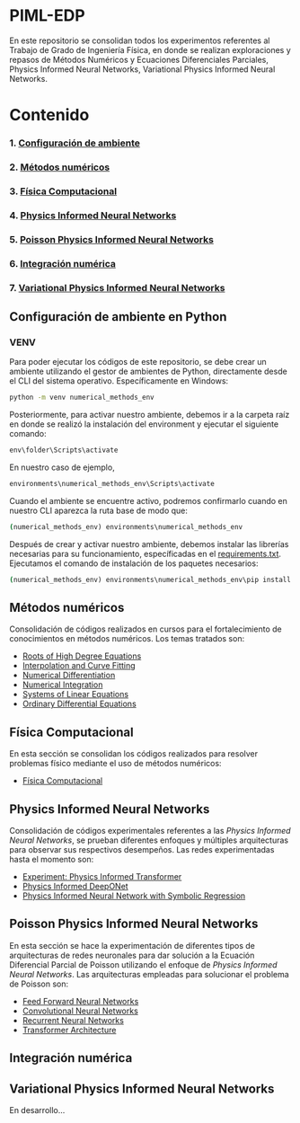 # PIML-EDP
En este repositorio se consolidan todos los experimentos referentes al Trabajo de Grado de Ingeniería Física, en donde se realizan exploraciones y repasos de Métodos Numéricos y Ecuaciones Diferenciales Parciales, Physics Informed Neural Networks, Variational Physics Informed Neural Networks.

# Contenido
### 1. [Configuración de ambiente](https://github.com/jpaguilarc99/PIML-EDP/tree/main#configuraci%C3%B3n-de-ambiente-en-python)
### 2. [Métodos numéricos](https://github.com/jpaguilarc99/PIML-EDP/tree/main#m%C3%A9todos-num%C3%A9ricos)
### 3. [Física Computacional](https://github.com/jpaguilarc99/PIML-EDP/tree/main#f%C3%ADsica-computacional)
### 4. [Physics Informed Neural Networks](https://github.com/jpaguilarc99/PIML-EDP/tree/main#physics-informed-neural-networks)
### 5. [Poisson Physics Informed Neural Networks](https://github.com/jpaguilarc99/PIML-EDP/tree/main/PoissonPINNs)
### 6. [Integración numérica](https://github.com/jpaguilarc99/PIML-EDP/tree/main/Numerical_Integration)
### 7. [Variational Physics Informed Neural Networks](https://github.com/jpaguilarc99/PIML-EDP/tree/main#variational-informed-neural-networks)

## Configuración de ambiente en Python

### VENV

Para poder ejecutar los códigos de este repositorio, se debe crear un ambiente utilizando el gestor de ambientes de Python, directamente desde el CLI del sistema operativo. Específicamente en Windows:

```cmd
python -m venv numerical_methods_env
```

Posteriormente, para activar nuestro ambiente, debemos ir a la carpeta raíz en donde se realizó la instalación del environment y ejecutar el siguiente comando:

```cmd
env\folder\Scripts\activate
```

En nuestro caso de ejemplo,

```cmd
environments\numerical_methods_env\Scripts\activate
```

Cuando el ambiente se encuentre activo, podremos confirmarlo cuando en nuestro CLI aparezca la ruta base de modo que:

```cmd
(numerical_methods_env) environments\numerical_methods_env
```
Después de crear y activar nuestro ambiente, debemos instalar las librerías necesarias para su funcionamiento, específicadas en el [requirements.txt](https://github.com/jpaguilarc99/PIML-EDP/blob/main/requirements.txt). Ejecutamos el comando de instalación de los paquetes necesarios:

```cmd
(numerical_methods_env) environments\numerical_methods_env\pip install -r requirements.txt
```

## Métodos numéricos
Consolidación de códigos realizados en cursos para el fortalecimiento de conocimientos en métodos numéricos. Los temas tratados son: 

- [Roots of High Degree Equations](https://github.com/jpaguilarc99/PIML-EDP/blob/main/numerical-methods/roots_of_high_degree_equations.ipynb)
- [Interpolation and Curve Fitting](https://github.com/jpaguilarc99/PIML-EDP/blob/main/numerical-methods/interpolation_and_curve_fitting.ipynb)
- [Numerical Differentiation](https://github.com/jpaguilarc99/PIML-EDP/blob/main/numerical-methods/numerical_differentiation.ipynb)
- [Numerical Integration](https://github.com/jpaguilarc99/PIML-EDP/blob/main/numerical-methods/numerical_integration.ipynb)
- [Systems of Linear Equations](https://github.com/jpaguilarc99/PIML-EDP/blob/main/numerical-methods/systems_of_linear_equations.ipynb)
- [Ordinary Differential Equations](https://github.com/jpaguilarc99/PIML-EDP/blob/main/numerical-methods/ordinary_differential_equations.ipynb)

## Física Computacional

En esta sección se consolidan los códigos realizados para resolver problemas físico mediante el uso de métodos numéricos:

- [Física Computacional](https://github.com/jpaguilarc99/PIML-EDP/tree/main/computational_physics)

## Physics Informed Neural Networks

Consolidación de códigos experimentales referentes a las *Physics Informed Neural Networks*, se prueban diferentes enfoques y múltiples arquitecturas para observar sus respectivos desempeños. Las redes experimentadas hasta el momento son:

- [Experiment: Physics Informed Transformer](https://github.com/jpaguilarc99/PIML-EDP/blob/main/PINN/piml_transformer.py)
- [Physics Informed DeepONet](https://github.com/jpaguilarc99/PIML-EDP/blob/main/PINN/deepONet.ipynb)
- [Physics Informed Neural Network with Symbolic Regression](https://github.com/jpaguilarc99/PIML-EDP/blob/main/PINN/ED_PINN_SR.ipynb)

## Poisson Physics Informed Neural Networks

En esta sección se hace la experimentación de diferentes tipos de arquitecturas de redes neuronales para dar solución a la Ecuación Diferencial Parcial de Poisson utilizando el enfoque de *Physics Informed Neural Networks*. Las arquitecturas empleadas para solucionar el problema de Poisson son:

- [Feed Forward Neural Networks](https://github.com/jpaguilarc99/PIML-EDP/blob/main/PoissonPINNs/Poisson1D_NNvsPINN/Poisson1D_PINN.ipynb)
- [Convolutional Neural Networks](https://github.com/jpaguilarc99/PIML-EDP/blob/main/PoissonPINNs/Poisson1D_CNNvsPICNN/PoissonCNN1D.ipynb)
- [Recurrent Neural Networks](https://github.com/jpaguilarc99/PIML-EDP/blob/main/PoissonPINNs/Poisson1D_RNNvsPIRNN/Poisson1D_RNN.ipynb)
- [Transformer Architecture](https://github.com/jpaguilarc99/PIML-EDP/blob/main/PoissonPINNs/Poisson1D_TransformervsPITN/PoissonTransformer1D.ipynb)

## Integración numérica



## Variational Physics Informed Neural Networks

En desarrollo...
